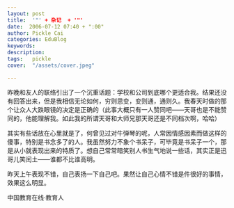 ```yaml
---
layout: post  
title:  '"' + 杂记  + '"'
date:  2006-07-12 07:40 + ":00" 
author: Pickle Cai  
categories: EduBlog  
keywords: 
description:   
tags:	pickle   
cover:  "/assets/cover.jpeg"  

---  
```

    
昨晚和友人的联络引出了一个沉重话题：学校和公司到底哪个更适合我。结果还没有回答出来，但是我相信无论如何，穷则思变，变则通，通则久。我春天时做的那个让众人大跌眼镜的决定是正确的（此事大概只有一人赞同吧——天哥也是不能赞同的，他能理解我。如此我的所谓天哥和大师兄那天哥还是不同档次啊，哈哈）



其实有些话放在心里就是了，何曾见过对牛弹琴的呢，人常因情感因素而做这样的傻事，特别是书念多了的人。我虽然努力不象个书呆子，可毕竟是书呆子一个，那是从小就表现出来的特质了。想自己常常暗笑别人书生气地说一些话，其实正是迅哥儿笑闰土——谁都不比谁高明。



昨天上午表现不错，自己表扬一下自己吧。果然让自己心情不错是件很好的事情，效果这么明显。



		    
 中国教育在线·教育人

